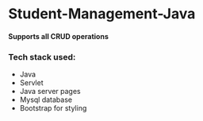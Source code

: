 # Student-Management-Java

#### Supports all CRUD operations

### Tech stack used:
* Java
* Servlet
* Java server pages
* Mysql database
* Bootstrap for styling



